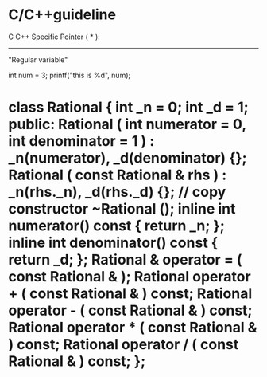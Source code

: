 # C/C++guideline
C C++ 
Specific Pointer ( * ):

________________________________________________________

"Regular variable"

int num = 3;
printf("this is %d", num);

<h1>class Rational {
    int _n = 0;
    int _d = 1;
public:
    Rational ( int numerator = 0, int denominator = 1 ) : _n(numerator), _d(denominator) {};
    Rational ( const Rational & rhs ) : _n(rhs._n), _d(rhs._d) {};	// copy constructor
    ~Rational ();
    inline int numerator() const { return _n; };
    inline int denominator() const { return _d; };
    Rational & operator = ( const Rational & );
    Rational operator + ( const Rational & ) const;
    Rational operator - ( const Rational & ) const;
    Rational operator * ( const Rational & ) const;
    Rational operator / ( const Rational & ) const;
};</h1>
